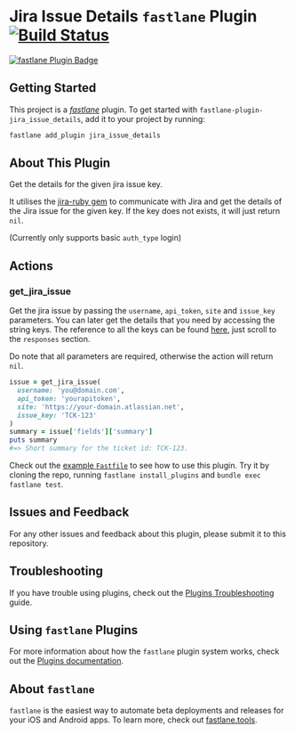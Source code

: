 # Jira Issue Details `fastlane` Plugin [![Build Status](https://app.bitrise.io/app/72df6f31dbaba55c/status.svg?token=eNywJtIKO1opSsI9PbEHVQ&branch=develop)](https://app.bitrise.io/app/72df6f31dbaba55c)

[![fastlane Plugin Badge](https://rawcdn.githack.com/fastlane/fastlane/master/fastlane/assets/plugin-badge.svg)](https://rubygems.org/gems/fastlane-plugin-jira_issue_details)

## Getting Started

This project is a [_fastlane_](https://github.com/fastlane/fastlane) plugin. To get started with `fastlane-plugin-jira_issue_details`, add it to your project by running:

```bash
fastlane add_plugin jira_issue_details
```

## About This Plugin

Get the details for the given jira issue key.

It utilises the [jira-ruby gem](https://github.com/sumoheavy/jira-ruby) to communicate with Jira and get the details of the Jira issue for the given key. If the key does not exists, it will just return `nil`.

(Currently only supports basic `auth_type` login)

## Actions

### get_jira_issue

Get the jira issue by passing the `username`, `api_token`, `site` and `issue_key` parameters. You can later get the details that you need by accessing the string keys. The reference to all the keys can be found [here](https://developer.atlassian.com/cloud/jira/platform/rest/v3/#api-api-3-issue-issueIdOrKey-get), just scroll to the `responses` section.

Do note that all parameters are required, otherwise the action will return `nil`.

```ruby
issue = get_jira_issue(
  username: 'you@domain.com',
  api_token: 'yourapitoken',
  site: 'https://your-domain.atlassian.net',
  issue_key: 'TCK-123'
)
summary = issue['fields']['summary']
puts summary
#=> Short summary for the ticket id: TCK-123.
```

Check out the [example `Fastfile`](fastlane/Fastfile) to see how to use this plugin. Try it by cloning the repo, running `fastlane install_plugins` and `bundle exec fastlane test`.

## Issues and Feedback

For any other issues and feedback about this plugin, please submit it to this repository.

## Troubleshooting

If you have trouble using plugins, check out the [Plugins Troubleshooting](https://docs.fastlane.tools/plugins/plugins-troubleshooting/) guide.

## Using `fastlane` Plugins

For more information about how the `fastlane` plugin system works, check out the [Plugins documentation](https://docs.fastlane.tools/plugins/create-plugin/).

## About `fastlane`

`fastlane` is the easiest way to automate beta deployments and releases for your iOS and Android apps. To learn more, check out [fastlane.tools](https://fastlane.tools).
